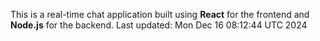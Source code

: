 This is a real-time chat application built using **React** for the frontend and **Node.js** for the backend.
Last updated: Mon Dec 16 08:12:44 UTC 2024
